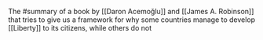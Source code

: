 The #summary of a book by [[Daron Acemoğlu]] and [[James A. Robinson]] that tries to give us a framework for why some countries manage to develop [[Liberty]] to its citizens, while others do not
